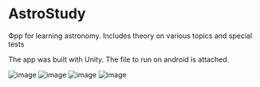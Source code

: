 # AstroStudy
Фpp for learning astronomy. Includes theory on various topics and special tests

The app was built with Unity. The file to run on android is attached.

![image](https://user-images.githubusercontent.com/79445845/155867592-e05d9352-3983-4a6a-b8d0-c84b0bfd3156.png)
![image](https://user-images.githubusercontent.com/79445845/155867605-a9cea5b1-dae0-4eda-a953-4ab754c5aab9.png)
![image](https://user-images.githubusercontent.com/79445845/155867611-7546a53b-96d0-459d-9ea3-6b197fdc41d8.png)
![image](https://user-images.githubusercontent.com/79445845/155867627-457173ee-7613-4709-98c0-ed0924645e03.png)


